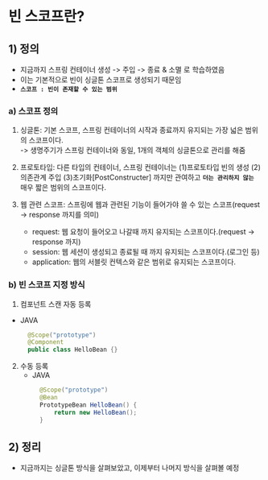 <link href="../md_config/style.css" rel="stylesheet">

# 빈 스코프란?

## 1) 정의

- 지금까지 스프링 컨테이너 생성 -> 주입 -> 종료 & 소멸 로 학습하였음
- 이는 기본적으로 빈이 싱글톤 스코프로 생성되기 때문임
- **`스코프 : 빈이 존재할 수 있는 범위`**

### a) 스코프 정의

1. 싱글톤: 기본 스코프, 스프링 컨테이너의 시작과 종료까지 유지되는 가장 넓은 범위의 스코프이다.  
   -> 생명주기가 스프링 컨테이너와 동일, 1개의 객체의 싱글톤으로 관리를 해줌
2. 프로토타입: 다른 타입의 컨테이너, 스프링 컨테이너는 (1)프로토타입 빈의 생성 (2)의존관계 주입 (3)초기화\[PostConstructer] 까지만 관여하고 **`더는 관리하지 않는`** 매우 짧은 범위의 스코프이다.
3. 웹 관련 스코프: 스프링에 웹과 관련된 기능이 들어가야 쓸 수 있는 스코프(request -> response 까지를 의미)

   - request: 웹 요청이 들어오고 나갈때 까지 유지되는 스코프이다.(request -> response 까지)
   - session: 웹 세션이 생성되고 종료될 때 까지 유지되는 스코프이다.(로그인 등)
   - application: 웹의 서블릿 컨텍스와 같은 범위로 유지되는 스코프이다.

### b) 빈 스코프 지정 방식

1. 컴포넌트 스캔 자동 등록

- JAVA
  ```JAVA
    @Scope("prototype")
    @Component
    public class HelloBean {}
  ```

2. 수동 등록
   - JAVA
     ```JAVA
       @Scope("prototype")
       @Bean
       PrototypeBean HelloBean() {
           return new HelloBean();
       }
     ```

## 2) 정리

- 지금까지는 싱글톤 방식을 살펴보았고, 이제부터 나머지 방식을 살펴볼 예정
